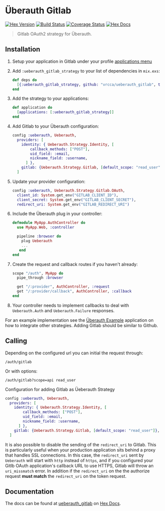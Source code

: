 # Überauth Gitlab

[![Hex Version](https://img.shields.io/hexpm/v/ueberauth_gitlab_strategy.svg)](https://hex.pm/packages/ueberauth_gitlab_strategy)
[![Build Status](https://travis-ci.org/mtchavez/ueberauth_gitlab.svg?branch=master)](https://travis-ci.org/mtchavez/ueberauth_gitlab)
[![Coverage Status](https://coveralls.io/repos/github/mtchavez/ueberauth_gitlab/badge.svg?branch=master)](https://coveralls.io/github/mtchavez/ueberauth_gitlab?branch=master)
[![Hex Docs](https://img.shields.io/badge/hex-docs-lightgreen.svg)](https://hexdocs.pm/ueberauth_gitlab_strategy/)

> Gitlab OAuth2 strategy for Überauth.

## Installation

1. Setup your application in Gitlab under your profile [applications menu][gitlab-apps]

1. Add `:ueberauth_gitlab_strategy` to your list of dependencies in `mix.exs`:

   ```elixir
   def deps do
     [{:ueberauth_gitlab_strategy, github: "vrcca/ueberauth_gitlab", tag: "0.5.0"}]
   end
   ```

1. Add the strategy to your applications:

   ```elixir
   def application do
     [applications: [:ueberauth_gitlab_strategy]]
   end
   ```

1. Add Gitlab to your Überauth configuration:

   ```elixir
   config :ueberauth, Ueberauth,
     providers: [
       identity: { Ueberauth.Strategy.Identity, [
           callback_methods: ["POST"],
           uid_field: :email,
           nickname_field: :username,
         ] },
       gitlab: {Ueberauth.Strategy.Gitlab, [default_scope: "read_user"]},
     ]
   ```

1. Update your provider configuration:

   ```elixir
   config :ueberauth, Ueberauth.Strategy.Gitlab.OAuth,
     client_id: System.get_env("GITLAB_CLIENT_ID"),
     client_secret: System.get_env("GITLAB_CLIENT_SECRET"),
     redirect_uri: System.get_env("GITLAB_REDIRECT_URI")
   ```

1. Include the Überauth plug in your controller:

   ```elixir
   defmodule MyApp.AuthController do
     use MyApp.Web, :controller

     pipeline :browser do
       plug Ueberauth
       ...
      end
   end
   ```

1. Create the request and callback routes if you haven't already:

   ```elixir
   scope "/auth", MyApp do
     pipe_through :browser

     get "/:provider", AuthController, :request
     get "/:provider/callback", AuthController, :callback
   end
   ```

1. Your controller needs to implement callbacks to deal with `Ueberauth.Auth`
   and `Ueberauth.Failure` responses.

For an example implementation see the [Überauth Example][example-app] application
on how to integrate other strategies. Adding Gitlab should be similar to Github.

## Calling

Depending on the configured url you can initial the request through:

```text
/auth/gitlab
```

Or with options:

```text
/auth/gitlab?scope=api read_user
```

Configuration for adding Gitlab as Üeberauth Strategy

```elixir
config :ueberauth, Ueberauth,
  providers: [
    identity: { Ueberauth.Strategy.Identity, [
        callback_methods: ["POST"],
        uid_field: :email,
        nickname_field: :username,
      ] },
    gitlab: {Ueberauth.Strategy.Gitlab, [default_scope: "read_user"]},
  ]
```

It is also possible to disable the sending of the `redirect_uri` to Gitlab. This
is particularly useful when your production application sits behind a proxy that
handles SSL connections. In this case, the `redirect_uri` sent by `Ueberauth`
will start with `http` instead of `https`, and if you configured your Gitlb OAuth
application's callback URL to use HTTPS, Gitlab will throw an `uri_missmatch` error.
In addition if the `redirect_uri` on the the authorize request **must match**
the `redirect_uri` on the token request.

## Documentation

The docs can be found at [ueberauth_gitlab][package-docs] on [Hex Docs][hex-docs].

[example-app]: https://github.com/ueberauth/ueberauth_example
[gitlab-apps]: https://gitlab.com/profile/applications
[hex-docs]: https://hexdocs.pm
[package-docs]: https://hexdocs.pm/ueberauth_gitlab_strategy
